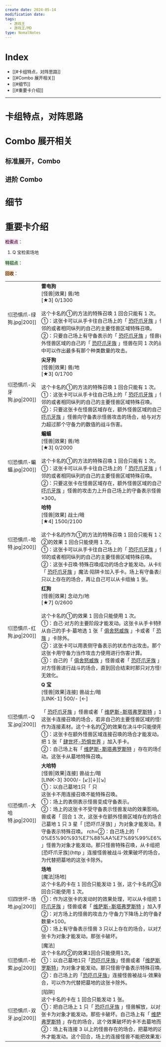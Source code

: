 ```yaml
---
create date: 2024-05-14
modification date: 
tags:
  - 游戏王
  - 游戏王/MD
type: NomalNotes
---
```


# Index
- [[#卡组特点，对阵思路]]
- [[#Combo 展开相关]]
- [[#细节]]
- [[#重要卡介绍]]
---
# 卡组特点，对阵思路
# Combo 展开相关
## 标准展开，Combo
## 进阶 Combo
# 细节
# 重要卡介绍

<mark style="background: #FFB8EBA6;">检索点</mark>：
1. Q 宝检索场地

<mark style="background: #BBFABBA6;">特招点</mark>：

<mark style="background: #FFB86CA6;">回收</mark>：


|                       |                                                                                                                                                                                                                                                                                                                                                                                                                                                                                                                                                                                             |     |     |
| --------------------- | ------------------------------------------------------------------------------------------------------------------------------------------------------------------------------------------------------------------------------------------------------------------------------------------------------------------------------------------------------------------------------------------------------------------------------------------------------------------------------------------------------------------------------------------------------------------------------------------- | --- | --- |
| ![[恐惧爪-绿狗.jpg\|200]]  | **雷电狗**<br>[怪兽\|效果] 兽/地  <br>[★3] 0/1300<br><br>这个卡名的①的方法的特殊召唤 1 回合只能有 1 次。  <br>①：这张卡可以从手卡往自己场上的「 [恐吓爪牙族](https://ygocdb.com/?search=%E6%81%90%E5%90%93%E7%88%AA%E7%89%99%E6%97%8F) 」怪兽的相邻的或者相同纵列的自己的主要怪兽区域特殊召唤。  <br>②：只要自己场上有守备表示的「 [恐吓爪牙族](https://ygocdb.com/?search=%E6%81%90%E5%90%93%E7%88%AA%E7%89%99%E6%97%8F) 」怪兽存在，额外怪兽区域的自己的「 [恐吓爪牙族](https://ygocdb.com/?search=%E6%81%90%E5%90%93%E7%88%AA%E7%89%99%E6%97%8F) 」怪兽在同 1 次的战斗阶段中可以作出最多有那个种类数量的攻击。                                                                                                                               |     |     |
| ![[恐惧爪-尖牙狗.jpg\|200]] | **尖牙狗**<br>[怪兽\|效果] 兽/地  <br>[★3] 0/1700<br><br>这个卡名的①的方法的特殊召唤 1 回合只能有 1 次。  <br>①：这张卡可以从手卡往自己场上的「 [恐吓爪牙族](https://ygocdb.com/?search=%E6%81%90%E5%90%93%E7%88%AA%E7%89%99%E6%97%8F) 」怪兽的相邻的或者相同纵列的自己的主要怪兽区域特殊召唤。  <br>②：只要这张卡在怪兽区域存在，额外怪兽区域的自己的「 [恐吓爪牙族](https://ygocdb.com/?search=%E6%81%90%E5%90%93%E7%88%AA%E7%89%99%E6%97%8F) 」怪兽向守备表示怪兽攻击的场合，给与对方为攻击力超过那个守备力的数值的战斗伤害。                                                                                                                                                                                                                |     |     |
| ![[恐惧爪-蝙蝠.jpg\|200]]  | **蝙蝠**<br>[怪兽\|效果] 兽/地  <br>[★3] 0/2000<br><br>这个卡名的①的方法的特殊召唤 1 回合只能有 1 次。  <br>①：这张卡可以从手卡往自己场上的「 [恐吓爪牙族](https://ygocdb.com/?search=%E6%81%90%E5%90%93%E7%88%AA%E7%89%99%E6%97%8F) 」怪兽的相邻的或者相同纵列的自己的主要怪兽区域特殊召唤。  <br>②：只要这张卡在怪兽区域存在，额外怪兽区域的自己的「 [恐吓爪牙族](https://ygocdb.com/?search=%E6%81%90%E5%90%93%E7%88%AA%E7%89%99%E6%97%8F) 」怪兽的攻击力上升自己场上的守备表示怪兽数量×300。                                                                                                                                                                                                                              |     |     |
| ![[恐惧爪-哈特.jpg\|200]]  | **哈特**<br>[怪兽\|效果] 战士/暗  <br>[★4] 1500/2100<br><br>这个卡名的作为①的方法的特殊召唤 1 回合只能有 1 次，作为②的效果 1 回合只能使用 1 次。  <br>①：这张卡可以从手卡往自己场上的「 [恐吓爪牙族](https://ygocdb.com/?search=%E6%81%90%E5%90%93%E7%88%AA%E7%89%99%E6%97%8F) 」怪兽的相邻的或者相同纵列的自己的主要怪兽区域特殊召唤。  <br>②：这张卡召唤·特殊召唤成功的场合才能发动。从卡组把 1 张「 [恐吓爪牙族](https://ygocdb.com/?search=%E6%81%90%E5%90%93%E7%88%AA%E7%89%99%E6%97%8F) 」魔法·陷阱卡加入手卡。场上有守备表示怪兽 3 只以上存在的场合，再让自己可以从卡组抽 1 张。                                                                                                                                                                          |     |     |
| ![[恐惧爪-红狗.jpg\|200]]  | **红狗**<br>[怪兽\|效果] 念动力/地  <br>[★7] 0/2600<br><br>这个卡名的①的效果 1 回合只能使用 1 次。  <br>①：自己·对方的主要阶段才能发动。这张卡从手卡特殊召唤，从自己的手卡·墓地选 1 张「 [俱舍怒威族](https://ygocdb.com/?search=%E4%BF%B1%E8%88%8D%E6%80%92%E5%A8%81%E6%97%8F) 」卡或者「 [恐吓爪牙族](https://ygocdb.com/?search=%E6%81%90%E5%90%93%E7%88%AA%E7%89%99%E6%97%8F) 」卡除外。  <br>②：这张卡可以用表侧守备表示的状态作出攻击。那个场合，这张卡用守备力当作攻击力使用进行伤害计算。  <br>③：自己的「 [俱舍怒威族](https://ygocdb.com/?search=%E4%BF%B1%E8%88%8D%E6%80%92%E5%A8%81%E6%97%8F) 」怪兽或者「 [恐吓爪牙族](https://ygocdb.com/?search=%E6%81%90%E5%90%93%E7%88%AA%E7%89%99%E6%97%8F) 」怪兽和对方怪兽进行战斗的场合，直到回合结束时那只对方怪兽的效果无效化。 |     |     |
| ![[恐惧爪-Q宝.jpg\|200]]  | **Q 宝**<br>[怪兽\|效果\|连接] 兽战士/暗  <br>[LINK-1] 500/- [←]<br><br>「 [恐吓爪牙族](https://ygocdb.com/?search=%E6%81%90%E5%90%93%E7%88%AA%E7%89%99%E6%97%8F) 」怪兽或者「 [维萨斯-斯塔弗罗斯特](https://ygocdb.com/card/56099748) 」1只  <br>这张卡连接召唤的场合，若非自己的主要怪兽区域的怪兽则不能作为连接素材。这个卡名的②的效果在决斗中只能使用 1 次。  <br>①：这张卡在额外怪兽区域连接召唤的场合才能发动。从卡组把 1 张「 [肆世坏-恐惧世界](https://ygocdb.com/card/56063182) 」加入手卡。  <br>②：自己场上有「 [维萨斯-斯塔弗罗斯特](https://ygocdb.com/card/56099748) 」存在的场合才能发动。这张卡从墓地特殊召唤。                                                                                                                                    |     |     |
| ![[恐惧爪-大哈特.jpg\|200]] | **大哈特**<br>[怪兽\|效果\|连接] 兽战士/暗  <br>[LINK-3] 3000/- [↙][↓][↘]<br>①：以自己墓地1只「  只  <br>这张卡不用连接召唤不能特殊召唤。  <br>①：场上的表侧表示怪兽变成守备表示。  <br>②：场上的这张卡不受守备表示怪兽发动的效果影响。  < 」怪兽或者「  回合 1 次，这张卡在额外怪兽区域存在的场合，以自己墓地 1 只 3 星「 [恐吓爪牙族] 」为对象才能发动。那只怪兽守备表示特殊召唤。  rch=②：自己场上的「 0%E5%90%93%E7%88%AA%E7%89%99%E6%97%8F) 」怪兽为对象才能发动。那只怪兽特殊召唤，从卡组把 1 只「 [恐吓爪牙族](http 」连接怪兽被战斗·效果破坏的场合，可以作为代替把墓地的这张卡除外。                                                                                                                                                                                                                 |     |     |
| ![[四世坏-场地.jpg\|200]]  | **场地**<br>[魔法\|场地]<br>这个卡名的卡在 1 回合只能发动 1 张，这个卡名的③的效果 1 回合只能使用 1 次。  <br>①：作为这张卡的发动时的效果处理，可以从卡组把 1 只「 [恐吓爪牙族](https://ygocdb.com/?search=%E6%81%90%E5%90%93%E7%88%AA%E7%89%99%E6%97%8F) 」怪兽或者「 [维萨斯-斯塔弗罗斯特](https://ygocdb.com/card/56099748) 」加入手卡。  <br>②：对方场上的怪兽的攻击力·守备力下降场上的守备表示怪兽数量×100。  <br>③：场上有守备表示怪兽 3 只以上存在的场合，以对方场上 1 张卡为对象才能发动。那张卡破坏。                                                                                                                                                                                                                                           |     |     |
| ![[恐惧爪-检索.jpg\|200]]  | [魔法]<br>这个卡名的②的效果1回合只能使用1次。  <br>①：以自己墓地1只「[恐吓爪牙族](https://ygocdb.com/?search=%E6%81%90%E5%90%93%E7%88%AA%E7%89%99%E6%97%8F)」怪兽或者「[维萨斯-斯塔弗罗斯特](https://ygocdb.com/card/56099748)」为对象才能发动。那只怪兽守备表示特殊召唤。  <br>②：自己场上的「[恐吓爪牙族](https://ygocdb.com/?search=%E6%81%90%E5%90%93%E7%88%AA%E7%89%99%E6%97%8F)」连接怪兽被战斗·效果破坏的场合，可以作为代替把墓地的这张卡除外。                                                                                                                                                                                                                                                      |     |     |
| ![[恐惧爪-双牙.jpg\|200]]  | [陷阱]<br>这个卡名的卡在 1 回合只能发动 1 张。  <br>①：把自己场上 1 只「 [恐吓爪牙族](https://ygocdb.com/?search=%E6%81%90%E5%90%93%E7%88%AA%E7%89%99%E6%97%8F) 」怪兽解放，以对方场上 2 张卡为对象才能发动。那些卡破坏。自己场上有「 [维萨斯-斯塔弗罗斯特](https://ygocdb.com/card/56099748) 」存在的场合，这个效果破坏的卡不去墓地而除外。  <br>②：场上有连接 3 以上的怪兽存在的场合，把墓地的这张卡除外才能发动。这个回合，场上的连接怪兽不能把效果发动。                                                                                                                                                                                                                                                                                  |     |     |

